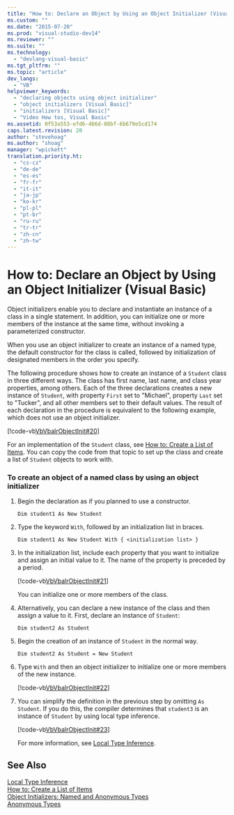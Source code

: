 ```yaml
---
title: "How to: Declare an Object by Using an Object Initializer (Visual Basic)"
ms.custom: ""
ms.date: "2015-07-20"
ms.prod: "visual-studio-dev14"
ms.reviewer: ""
ms.suite: ""
ms.technology: 
  - "devlang-visual-basic"
ms.tgt_pltfrm: ""
ms.topic: "article"
dev_langs: 
  - "VB"
helpviewer_keywords: 
  - "declaring objects using object initializer"
  - "object initializers [Visual Basic]"
  - "initializers [Visual Basic]"
  - "Video How tos, Visual Basic"
ms.assetid: 0f53a553-efd6-466d-80bf-6b679e5cd174
caps.latest.revision: 20
author: "stevehoag"
ms.author: "shoag"
manager: "wpickett"
translation.priority.ht: 
  - "cs-cz"
  - "de-de"
  - "es-es"
  - "fr-fr"
  - "it-it"
  - "ja-jp"
  - "ko-kr"
  - "pl-pl"
  - "pt-br"
  - "ru-ru"
  - "tr-tr"
  - "zh-cn"
  - "zh-tw"
---
```

# How to: Declare an Object by Using an Object Initializer (Visual Basic)
Object initializers enable you to declare and instantiate an instance of a class in a single statement. In addition, you can initialize one or more members of the instance at the same time, without invoking a parameterized constructor.  
  
 When you use an object initializer to create an instance of a named type, the default constructor for the class is called, followed by initialization of designated members in the order you specify.  
  
 The following procedure shows how to create an instance of a `Student` class in three different ways. The class has first name, last name, and class year properties, among others. Each of the three declarations creates a new instance of `Student`, with property `First` set to "Michael", property `Last` set to "Tucker", and all other members set to their default values. The result of each declaration in the procedure is equivalent to the following example, which does not use an object initializer.  
  
 [!code-vb[VbVbalrObjectInit#20](../../../../visual-basic\programming-guide\language-features\objects-and-classes/codesnippet/VisualBasic/how-to-declare-an-object-by-using-an-object-initializer_1.vb)]  
  
 For an implementation of the `Student` class, see [How to: Create a List of Items](../../../../visual-basic\programming-guide\concepts\linq/how-to-create-a-list-of-items.md). You can copy the code from that topic to set up the class and create a list of `Student` objects to work with.  
  
### To create an object of a named class by using an object initializer  
  
1.  Begin the declaration as if you planned to use a constructor.  
  
     `Dim student1 As New Student`  
  
2.  Type the keyword `With`, followed by an initialization list in braces.  
  
     `Dim student1 As New Student With { <initialization list> }`  
  
3.  In the initialization list, include each property that you want to initialize and assign an initial value to it. The name of the property is preceded by a period.  
  
     [!code-vb[VbVbalrObjectInit#21](../../../../visual-basic\programming-guide\language-features\objects-and-classes/codesnippet/VisualBasic/how-to-declare-an-object-by-using-an-object-initializer_2.vb)]  
  
     You can initialize one or more members of the class.  
  
4.  Alternatively, you can declare a new instance of the class and then assign a value to it. First, declare an instance of `Student`:  
  
     `Dim student2 As Student`  
  
5.  Begin the creation of an instance of `Student` in the normal way.  
  
     `Dim student2 As Student = New Student`  
  
6.  Type `With` and then an object initializer to initialize one or more members of the new instance.  
  
     [!code-vb[VbVbalrObjectInit#22](../../../../visual-basic\programming-guide\language-features\objects-and-classes/codesnippet/VisualBasic/how-to-declare-an-object-by-using-an-object-initializer_3.vb)]  
  
7.  You can simplify the definition in the previous step by omitting `As Student`. If you do this, the compiler determines that `student3` is an instance of `Student` by using local type inference.  
  
     [!code-vb[VbVbalrObjectInit#23](../../../../visual-basic\programming-guide\language-features\objects-and-classes/codesnippet/VisualBasic/how-to-declare-an-object-by-using-an-object-initializer_4.vb)]  
  
     For more information, see [Local Type Inference](../../../../visual-basic\programming-guide\language-features\variables/local-type-inference.md).  
  
## See Also  
 [Local Type Inference](../../../../visual-basic\programming-guide\language-features\variables/local-type-inference.md)   
 [How to: Create a List of Items](../../../../visual-basic\programming-guide\concepts\linq/how-to-create-a-list-of-items.md)   
 [Object Initializers: Named and Anonymous Types](../../../../visual-basic\programming-guide\language-features\objects-and-classes/object-initializers-named-and-anonymous-types.md)   
 [Anonymous Types](../../../../visual-basic\programming-guide\language-features\objects-and-classes/anonymous-types.md)